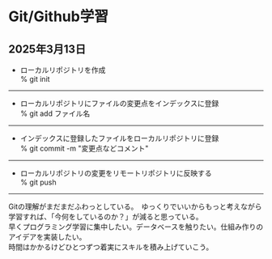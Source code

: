 # Git/Github学習 
## 2025年3月13日

* ローカルリポジトリを作成  
% git init 

---

* ローカルリポジトリにファイルの変更点をインデックスに登録  
% git add ファイル名  

---

* インデックスに登録したファイルをローカルリポジトリに登録  
% git commit -m "変更点などコメント"  

---

* ローカルリポジトリの変更をリモートリポジトリに反映する  
% git push  

---  

Gitの理解がまだまだふわっとしている。　ゆっくりでいいからもっと考えながら学習すれば、「今何をしているのか？」が減ると思っている。  
早くプログラミング学習に集中したい。データベースを触りたい。仕組み作りのアイデアを実装したい。  
時間はかかるけどひとつずつ着実にスキルを積み上げていこう。



